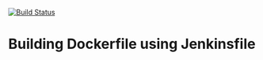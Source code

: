 [![Build Status](http://localhost:8080/buildStatus/icon?job=Jenkinsfile)](http://localhost:8080/job/Jenkinsfile/)

# Building Dockerfile using Jenkinsfile

